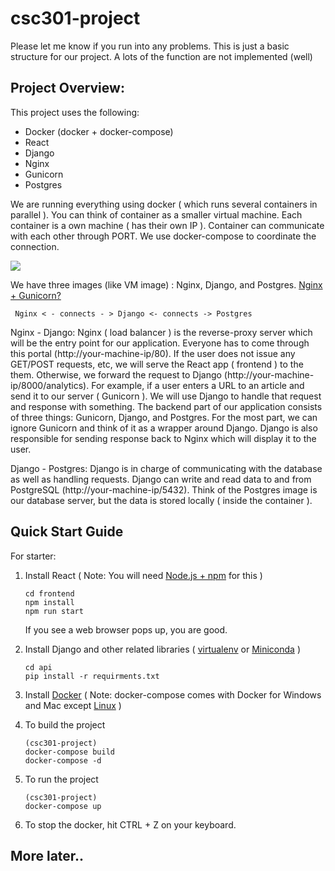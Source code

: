 # csc301-project

Please let me know if you run into any problems. This is just a basic structure for our project. A lots of the function are not implemented (well)



## Project Overview:
This project uses the following:
+ Docker (docker + docker-compose)
+ React
+ Django
+ Nginx
+ Gunicorn
+ Postgres

We are running everything using docker ( which runs several containers in parallel ). You can think of container as a smaller virtual machine. Each container is a own machine ( has their own IP ). Container can communicate with each other through PORT. We use docker-compose to coordinate the connection. 

![](https://cdn.filestackcontent.com/rJf1U9MTraWZDCJWjQoE)

We have three images (like VM image) : Nginx, Django, and Postgres. [Nginx + Gunicorn?](https://serverfault.com/questions/331256/why-do-i-need-nginx-and-something-like-gunicorn)
~~~~
 Nginx < - connects - > Django <- connects -> Postgres
~~~~

Nginx - Django:
Nginx ( load balancer ) is the reverse-proxy server which will be the entry point for our application. Everyone has to come through this portal (http://your-machine-ip/80). If the user does not issue any GET/POST requests, etc, we will serve the React app ( frontend ) to the them. Otherwise, we forward the request to Django (http://your-machine-ip/8000/analytics). For example, if a user enters a URL to an article and send it to our server ( Gunicorn ). We will use Django to handle that request and response with something. The backend part of our application consists of three things: Gunicorn, Django, and Postgres. For the most part, we can ignore Gunicorn and think of it as a wrapper around Django. Django is also responsible for sending response back to Nginx which will display it to the user.

Django - Postgres:
Django is in charge of communicating with the database as well as handling requests. Django can write and read data to and from PostgreSQL (http://your-machine-ip/5432). Think of the Postgres image is our database server, but the data is stored locally ( inside the container ).

## Quick Start Guide 

For starter:
1.  Install React ( Note: You will need [Node.js + npm](https://nodejs.org/en/download/) for this  )

    ~~~~
    cd frontend
    npm install
    npm run start
    ~~~~

    If you see a web browser pops up, you are good.

2.  Install Django and other related libraries ( [virtualenv](https://help.dreamhost.com/hc/en-us/articles/115000695551-Installing-and-using-virtualenv-with-Python-3) or [Miniconda](https://conda.io/miniconda.html) )

    ~~~~
    cd api
    pip install -r requirments.txt
    ~~~~

3.  Install [Docker](https://docs.docker.com/install/#get-started)
    ( Note: docker-compose comes with Docker for Windows and Mac except [Linux](https://docs.docker.com/compose/install/) )

4.  To build the project
    ~~~~
    (csc301-project)
    docker-compose build
    docker-compose -d
    ~~~~

5.  To run the project
    ~~~~
    (csc301-project)
    docker-compose up
    ~~~~
    
6.  To stop the docker, hit CTRL + Z on your keyboard.

## More later..